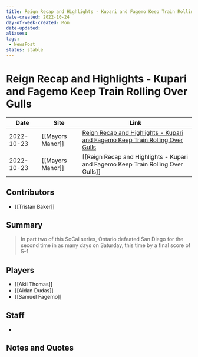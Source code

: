 ```yaml
---
title: Reign Recap and Highlights - Kupari and Fagemo Keep Train Rolling Over Gulls
date-created: 2022-10-24
day-of-week-created: Mon
date-updated: 
aliases: 
tags:
 - NewsPost
status: stable
---
```


# Reign Recap and Highlights - Kupari and Fagemo Keep Train Rolling Over Gulls

| Date       | Site             | Link                                                                                                                                                                                        |
| ---------- | ---------------- | ------------------------------------------------------------------------------------------------------------------------------------------------------------------------------------------- |
| 2022-10-23 | [[Mayors Manor]] | [Reign Recap and Highlights - Kupari and Fagemo Keep Train Rolling Over Gulls](https://mayorsmanor.com/2022/10/reign-recap-and-highlights-kupari-and-fagemo-keep-train-rolling-over-gulls/) |
| 2022-10-23 | [[Mayors Manor]] | [[Reign Recap and Highlights - Kupari and Fagemo Keep Train Rolling Over Gulls]]                                                                                                            |

## Contributors
- [[Tristan Baker]]


## Summary
> In part two of this SoCal series, Ontario defeated San Diego for the second time in as many days on Saturday, this time by a final score of 5-1.


## Players
- [[Akil Thomas]]
- [[Aidan Dudas]]
- [[Samuel Fagemo]]



## Staff
- 


## Notes and Quotes
> 

